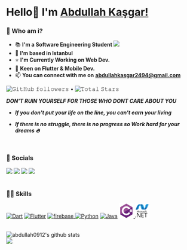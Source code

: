 # Hello👋 I'm [Abdullah Kaşgar!](https://github.com/abdullah0912)

### 🤔 Who am i?
- 📚 **I'm a Software Engineering Student <img src="https://media.giphy.com/media/WUlplcMpOCEmTGBtBW/giphy.gif" width="30">**
- 🐶 **I'm based in Istanbul**
- ⭐ **I'm Currently Working on Web Dev.**
- 🔭 **Keen on Flutter & Mobile Dev.**
- 📫 **You can connect with me on** **abdullahkasgar2494@gmail.com**

<p align="left">  
  <img alt="𝙶𝚒𝚝𝙷𝚞𝚋 𝚏𝚘𝚕𝚕𝚘𝚠𝚎𝚛𝚜" src="https://img.shields.io/github/followers/abdullah0912?label=Followers&style=social"> •   
  <img src="https://img.shields.io/github/stars/abdullah0912?label=Stars" alt="𝚃𝚘𝚝𝚊𝚕 𝚂𝚝𝚊𝚛𝚜">
 
</p>

***DON'T RUIN YOURSELF FOR THOSE WHO DONT CARE ABOUT YOU***
<br>

- ***If you don't put your life on the line, you can't earn your living***

- ***If there is no struggle, there is no progress so Work hard for your dreams 🔥***

</br>

 <h3 align="left"> 👻 Socials </h3>
<a href="https://github.com/abdullah0912"><img src="https://img.shields.io/badge/github-%23000000.svg?&style=for-the-badge&logo=github&logoColor=white"/></a>
<a href="mailto:abdullahkasgar2494@gmail.com"><img src="https://img.shields.io/badge/gmail-%23d44700.svg?&style=for-the-badge&logo=gmail&logoColor=white"/></a>
<a href="https://Twitter.com/AbdullahKasgar"><img src="https://img.shields.io/badge/twitter-%231DA1F2.svg?&style=for-the-badge&logo=twitter&logoColor=white"/></a>
<a href="https://instagram.com/jay_official_24_"><img src="https://img.shields.io/badge/instagram-%23d44638.svg?&style=for-the-badge&logo=instagram&logoColor=white"/></a>


 </a>
<br>
<br>

<h3 align="left"> 👩‍💻 Skills </h3>

<a href="https://dart.dev/" target="_blank" rel="noreferrer"><img src="https://raw.githubusercontent.com/danielcranney/readme-generator/main/public/icons/skills/dart-colored.svg" width="36" height="36" alt="Dart" /></a>
<a href="https://flutter.dev/" target="_blank" rel="noreferrer"><img src="https://raw.githubusercontent.com/danielcranney/readme-generator/main/public/icons/skills/flutter-colored.svg" width="36" height="36" alt="Flutter" /></a>
<a href="https://firebase.google.com/" target="_blank" rel="noreferrer"> <img src="https://www.vectorlogo.zone/logos/firebase/firebase-icon.svg" alt="firebase" width="38" height="38"/> </a>
<a href="https://www.python.org/" target="_blank" rel="noreferrer"><img src="https://raw.githubusercontent.com/danielcranney/readme-generator/main/public/icons/skills/python-colored.svg" width="36" height="36" alt="Python" /></a>
<a href="https://www.oracle.com/java/" target="_blank" rel="noreferrer"><img src="https://raw.githubusercontent.com/danielcranney/readme-generator/main/public/icons/skills/java-colored.svg" width="36" height="36" alt="Java" /></a>
<a href="https://www.w3schools.com/cs/" target="_blank" rel="noreferrer"> <img src="https://raw.githubusercontent.com/devicons/devicon/master/icons/csharp/csharp-original.svg" alt="csharp" width="39" height="39"/> </a> 
<a href="https://dotnet.microsoft.com/" target="_blank" rel="noreferrer"> <img src="https://raw.githubusercontent.com/devicons/devicon/master/icons/dot-net/dot-net-original-wordmark.svg" alt="dotnet" width="39" height="39"/> </a>
<br>
<br>

<img align="center" src="https://github-readme-stats.vercel.app/api?username=abdullah0912&show_icons=true&include_all_commits=true&count&theme=algolia" alt="abdullah0912's github stats"/>
 
<br/>
 
 <img align="left" src="https://github-readme-stats.vercel.app/api/top-langs/?username=abdullah0912&layout=compact&theme=algolia"/>
    </a>
  <br/>

